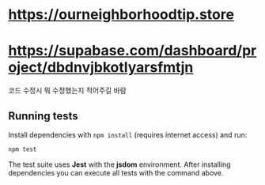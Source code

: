 # https://ourneighborhoodtip.store
# https://supabase.com/dashboard/project/dbdnvjbkotlyarsfmtjn
코드 수정시 뭐 수정했는지 적어주길 바람

## Running tests

Install dependencies with `npm install` (requires internet access) and run:

```bash
npm test
```

The test suite uses **Jest** with the **jsdom** environment. After installing
dependencies you can execute all tests with the command above.
